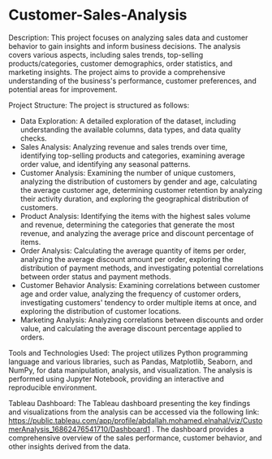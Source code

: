 # Customer-Sales-Analysis

Description:
This project focuses on analyzing sales data and customer behavior to gain insights and inform business decisions. The analysis covers various aspects, including sales trends, top-selling products/categories, customer demographics, order statistics, and marketing insights. The project aims to provide a comprehensive understanding of the business's performance, customer preferences, and potential areas for improvement.

Project Structure:
The project is structured as follows:

- Data Exploration: A detailed exploration of the dataset, including understanding the available columns, data types, and data quality checks.
- Sales Analysis: Analyzing revenue and sales trends over time, identifying top-selling products and categories, examining average order value, and identifying any seasonal patterns.
- Customer Analysis: Examining the number of unique customers, analyzing the distribution of customers by gender and age, calculating the average customer age, determining customer retention by analyzing their activity duration, and exploring the geographical distribution of customers.
- Product Analysis: Identifying the items with the highest sales volume and revenue, determining the categories that generate the most revenue, and analyzing the average price and discount percentage of items.
- Order Analysis: Calculating the average quantity of items per order, analyzing the average discount amount per order, exploring the distribution of payment methods, and investigating potential correlations between order status and payment methods.
- Customer Behavior Analysis: Examining correlations between customer age and order value, analyzing the frequency of customer orders, investigating customers' tendency to order multiple items at once, and exploring the distribution of customer locations.
- Marketing Analysis: Analyzing correlations between discounts and order value, and calculating the average discount percentage applied to orders.

Tools and Technologies Used:
The project utilizes Python programming language and various libraries, such as Pandas, Matplotlib, Seaborn, and NumPy, for data manipulation, analysis, and visualization. The analysis is performed using Jupyter Notebook, providing an interactive and reproducible environment.

Tableau Dashboard:
The Tableau dashboard presenting the key findings and visualizations from the analysis can be accessed via the following link: https://public.tableau.com/app/profile/abdallah.mohamed.elnahal/viz/CustomerAnalysis_16862476541710/Dashboard1 . The dashboard provides a comprehensive overview of the sales performance, customer behavior, and other insights derived from the data.
